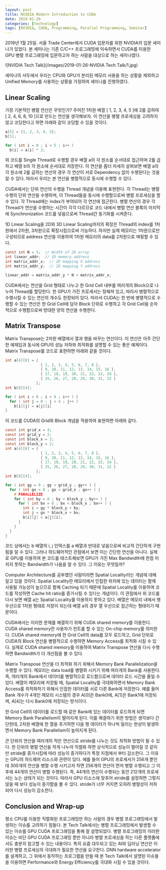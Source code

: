 ```yaml
---
layout: post
title: NVIDIA Modern Introduction to CUDA
date: 2019-01-26
categories: [technology]
tags: [NVIDIA, CUDA, Programming, Parallel Programming, Seminar]
---
```


2019년 1월 25일. 서울 Trade Center에서 CUDA 입문자를 위한 NVIDIA의 입문 세미나가 있었다. 본 세미나는 기존 C/C++ 프로그래밍에 익숙하면서 CUDA를 이용한 GPU 병렬 프로그래밍에 입문하고자 하는 사람을 대상으로 하는 세미나였다.

![NVIDIA Tech Talk](/images/2019-01-26-NVIDIA Tech Talk/1.jpg)

세미나의 서두에서 우리는 CPU와 GPU가 분리된 메모리 사용을 하는 상황을 제외하고 Unified Memory를 사용하는 상황을 가정하여 세미나를 진행하였다.

## Linear Scaling

가장 기본적인 병렬 연산은 무엇인가? 주어진 1차원 배열 [ 1, 2, 3, 4, 5 ]에 2를 곱하여 [ 2, 4, 6, 8, 10 ]으로 만드는 연산을 생각해보자. 이 연산을 병렬 프로세싱을 고려하지 않고 코딩한다고 하면 아래와 같이 코딩할 수 있을 것이다.

~~~c
a[5] = {1, 2, 3, 4, 5};
b[5];

for ( int i = 0 ; i < 5 ; i++ )
  b[i] = a[i] * 2;
~~~

위 코드를 Single Thread로 수행할 경우 배열 a의 각 원소를 순서대로 접근하며 2를 곱하고 배열 b의 각 원소에 순서대로 저장한다. 이 연산을 좀더 자세히 살펴보면 배열 a의 각 원소에 2를 곱하는 연산의 경우 각 연산이 서로 Dependency 없이 수행된다는 것을 알 수 있다. 따라서 우리는 본 연산을 병렬적으로 동시에 수행할 수 있다.

CUDA에서는 단위 연산의 수행을 Thread 개념을 이용해 표현한다. 각 Thread는 병렬 수행의 단위 연산을 수행하며, 이 Thread들을 동시에 수행함으로써 병렬 프로세싱을 할 수 있다. 각 Thread에는 index가 부여되어 각 연산에 접근한다. 병렬 연산의 경우 각 Thread가 연산을 수행하는 시간이 각각 다르므로 코드 내에서 병렬 연산 블록의 마지막에 Synchronization 코드를 넣음으로써 Thread간 동기화를 시켜준다.

1D Linear Scaling을 2D와 3D Linear Scaling까지의 확장은 Thread의 index를 1차원에서 2차원, 3차원으로 확장시킴으로써 가능하다. 하지만 실제 메모리는 1차원으로만 구성되므로 address 연산을 이용하여 1차원 메모리의 data를 2차원으로 매핑할 수 있다.

~~~c
const int N = 5;  // Width of 2D array
int linear_addr;  // 1D memory address
int matrix_addr_x;  // 2D mapping X address
int matrix_addr_y;  // 2D mapping Y address

linear_addr = matrix_addr_y * N + matrix_addr_x;
~~~

CUDA에서는 연산을 Grid 형태로 나누고 한 Grid Cell 내부를 여러개의 Block으로 나누어 Thread를 할당한다. 한 GPU가 가진 프로세서는 정해져 있고, 따라서 병렬적으로 수행시킬 수 있는 연산의 개수도 한정되어 있다. 따라서 CUDA는 한 번에 병렬적으로 수행할 수 있는 연산은 한 Grid Cell에 담아 Block 단위로 수행하고 각 Grid Cell을 순차적으로 수행함으로써 방대한 양의 연산을 수행한다.

## Matrix Transpose

Matrix Transpose는 2차원 배열에서 열과 행을 바꾸는 연산이다. 이 연산은 아주 간단한 예제임과 동시에 GPU의 성능 저하와 최적화를 설명할 수 있는 좋은 예제이다. Matrix Transpose를 코드로 표현하면 아래와 같을 것이다.

~~~c
int a[4][8] = {
                { 1, 2, 3, 4, 5, 6, 7, 8 },
                { 9, 10, 11, 12, 13, 14, 15, 16 },
                { 17, 18, 19, 20, 21, 22, 23, 24 },
                { 25, 26, 27, 28, 29, 30, 31, 32 }
              };
int b[8][4];

for ( int i = 0 ; i < 8 ; i++ ) {
  for ( int j = 0 ; j < 4 ; j++ )
    b[i][j] = a[j][i]
}
~~~

이 코드를 CUDA의 Grid와 Block 개념을 적용하여 표현하면 아래와 같다.

~~~c
const int grid_x = 4;
const int grid_y = 2;
const int block_x = 2;
const int block_y = 2;
int a[4][8] = {
                { 1, 2, 3, 4, 5, 6, 7, 8 },
                { 9, 10, 11, 12, 13, 14, 15, 16 },
                { 17, 18, 19, 20, 21, 22, 23, 24 },
                { 25, 26, 27, 28, 29, 30, 31, 32 }
              };
int b[8][4];

for ( int gy = 0 ; gy < grid_y ; gy++ ) {
  for ( int gx = 0 ; gx < grid_x ; gx++ ) {
    # PARALLELIZE
    for ( int by = 0 ; by < block_y ; by++ ) {
      for ( int bx = 0 ; bx < block_x ; bx++ ) {
        int i = gy * block_y + by;
        int j = gx * block_x + bx;
        b[i][j] = a[j][i];
      }
    }
  }
}
~~~

코드 상에서는 b 배열의 i, j 인덱스를 a 배열과 반대로 넣음으로써 비교적 간단하게 구현됨을 알 수 있다. 그러나 하드웨어적인 관점에서 보면 이는 간단한 연산을 아니다. 실제로 GPU를 이용하여 본 코드를 테스트해보면 GPU가 가진 Max Bandwidth에 한참 미치지 못하는 Bandwidth가 나옴을 알 수 있다. 그 이유는 무엇일까?

Computer Architecture를 공부했던 사람이라면 Spatial Locality라는 개념에 대해 알고 있을 것이다. Spatial Locality란 메모리에서 인접한 위치에 있는 데이터는 함께 사용될 가능성이 높으므로 함께 Caching 되기 때문에 Spatial Locality를 이용하여 코드를 작성하면 Cache hit ratio를 증가시킬 수 있다는 개념이다. 이 관점에서 위 코드를 다시 보면 배열 a는 Spatial Locality를 이용하지 못하고 있다. 배열은 메모리 내에서 행 우선으로 1차원 형태로 저장이 되는데 배열 a의 경우 열 우선으로 접근하는 형태이기 때문이다.

CUDA에서는 이러한 문제를 해결하기 위해 CUDA shared memory를 이용한다. CUDA shared memory란 사용자가 컨트롤 할 수 있는 On-chip memory를 의미한다. CUDA shared memory에 한 Grid Cell의 data를 모두 로드하고, Grid 단위로 CUDA의 Block 연산을 병렬적으로 수행하면 Memory Access를 최적화 시킬 수 있다. 실제로 CUDA shared memory를 이용하여 Matrix Transpose 연산을 다시 수행하면 Bandwidth가 더 개선됨을 볼 수 있다.

Matrix Transpose 연산을 더 최적화 하기 위해서 Memory Bank Parallelization을 수행할 수 있다. 메모리는 data load를 병렬화 시키기 위해 여러개의 Bank를 사용한다. 즉, 여러개의 Bank에서 데이터를 병렬적으로 로드함으로써 데이터 로드 시간을 줄일 수 있다. 배열이 메모리에 저장될 때, Spatial Locality를 극대화하면서 Memory Bank Access를 최적화하기 위해서 인접한 데이터를 서로 다른 Bank에 저장한다. 예를 들어 Bank 개수가 4개인 메모리 시스템의 경우 A[0]은 Bank0에, A[1]은 Bank1에 저장되며, A[4]는 다시 Bank0에 저장되는 방식이다.

한 Grid Cell의 데이터를 로드할 때 같은 Bank에 있는 데이터를 로드하게 되면 Memory Bank Parallelism이 떨어지게 된다. 이를 해결하기 위한 방법은 생각보다 간단한데, 2차원 배열에 한 열을 추가하면 다음 행 데이터가 하나씩 밀리는 현상이 발생하면서 Memory Bank Parallelism이 높아지게 된다.

큰 단위의 연산을 여러개의 작은 연산으로 stride를 나누는 것도 최적화 방법이 될 수 있다. 한 단위의 병렬 연산을 작게 나누어 직렬화 하면 상식적으로 성능이 떨어질 것 같지만 stride를 증가시킴에 따라 성능이 증가하다가 특정 지점에서 부터 감소한다. 그 이유는 GPU의 하드웨어 리소스와 관련이 있다. 예를 들어 GPU의 프로세서가 256개 뿐인데 300개의 연산을 병렬 수행 시키고자 하면 256개의 연산이 먼저 병렬 수행되고 그 이후에 44개의 연산이 병렬 수행된다. 즉, 44개의 연산이 수행되는 동안 212개의 프로세서는 노는 상태가 되는 것이다. 따라서 GPU 리소스에 맞추어 stride를 설정하면 그렇지 않을 때 보다 성능이 증가함을 볼 수 있다. stride가 너무 커지면 오히려 병렬성이 저하되어 다시 성능이 감소한다.

## Conclusion and Wrap-up

평소 CPU를 이용한 직렬화된 프로그래밍만 하는 사람의 경우 병렬 프로그래밍에서 발생하는 이슈를 고려하기 힘들다. 본 Tech Talk에서는 병렬 프로그래밍에서 발생할 수 있는 이슈를 GPU CUDA 프로그래밍을 통해 잘 설명되었다. 병렬 프로그래밍의 이러한 이슈는 비단 GPU CUDA 프로그래밍 뿐만 아니라 병렬 프로세싱을 하는 다른 플랫폼에서도 충분히 참고할 수 있는 내용이다. 특히 요즘 대두되고 있는 AI와 딥러닝 연산은 이러한 병렬 프로세싱의 극대화가 필요한 연산을 요구한다. DNN hardware accelerator를 설계하고, 그 위에서 동작하는 프로그램을 만들 때 본 Tech Talk에서 설명된 이슈들을 이용하면 Performance와 Energy Efficiency를 극대화 시킬 수 있을 것이다.
